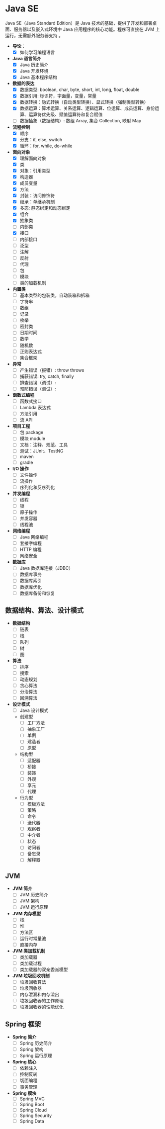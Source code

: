 # Java SE

Java SE（Java Standard Edition）是 Java 技术的基础，提供了开发和部署桌面、服务器以及嵌入式环境中 Java 应用程序的核心功能。程序可直接在 JVM 上运行，无需额外服务器支持 ‌。

- **导论**：
  - [x] 如何学习编程语言
- **Java 语言简介**
  - [x] Java 历史简介
  - [x] Java 开发环境
  - [x] Java 基本程序结构
- **数据的表达**
  - [x] 数据类型: boolean, char, byte, short, int, long, float, double
  - [x] 数据引用: 标识符，字面量，变量，常量
  - [x] 数据转换：隐式转换（自动类型转换）、显式转换（强制类型转换）
  - [x] 数据运算：算术运算、关系运算、逻辑运算、位运算、成员运算、身份运算、运算符优先级、赋值运算符和复合赋值
  - [ ] 数据抽象（数据结构）: 数组 Array, 集合 Collection, 映射 Map
- **流程控制**
  - [x] 顺序
  - [x] 分支：if, else, switch
  - [x] 循环：for, while, do-while
- **面向对象**
  - [x] 理解面向对象
  - [x] 类
  - [x] 对象：引用类型
  - [x] 构造器
  - [x] 成员变量
  - [x] 方法
  - [x] 封装：访问修饰符
  - [x] 继承：单继承机制
  - [x] 多态: 静态绑定和动态绑定
  - [x] 组合
  - [x] 抽象类
  - [ ] 内部类
  - [x] 接口
  - [ ] 内部接口
  - [ ] 泛型
  - [ ] 注解
  - [ ] 反射
  - [ ] 代理
  - [ ] 包
  - [ ] 模块
  - [ ] 类的加载机制
- **内置类**
  - [ ] 基本类型的包装类，自动装箱和拆箱
  - [ ] 字符串
  - [ ] 数组
  - [ ] 记录
  - [ ] 枚举
  - [ ] 密封类
  - [ ] 日期时间
  - [ ] 数学
  - [ ] 随机数
  - [ ] 正则表达式
  - [ ] 集合框架
- **异常**
  - [ ] 产生错误（报错）: throw throws
  - [ ] 捕获错误: try, catch, finally
  - [ ] 排查错误（调试）:
  - [ ] 预防错误（测试）:
- **函数式编程**
  - [ ] 函数式接口
  - [ ] Lambda 表达式
  - [ ] 方法引用
  - [ ] 流 API
- **项目工程**
  - [ ] 包 package
  - [ ] 模块 module
  - [ ] 文档：注释、规范、工具
  - [ ] 测试：JUnit、TestNG
  - [ ] maven
  - [ ] gradle
- **I/O 操作**
  - [ ] 文件操作
  - [ ] 流操作
  - [ ] 序列化和反序列化
- **并发编程**
  - [ ] 线程
  - [ ] 锁
  - [ ] 原子操作
  - [ ] 并发容器
  - [ ] 线程池
- **网络编程**
  - [ ] Java 网络编程
  - [ ] 套接字编程
  - [ ] HTTP 编程
  - [ ] 网络安全
- **数据库**
  - [ ] Java 数据库连接（JDBC）
  - [ ] 数据库事务
  - [ ] 数据库索引
  - [ ] 数据库优化
  - [ ] 数据库备份和恢复

## 数据结构、算法、设计模式

- **数据结构**
  - [ ] 链表
  - [ ] 栈
  - [ ] 队列
  - [ ] 树
  - [ ] 图
- **算法**
  - [ ] 排序
  - [ ] 搜索
  - [ ] 动态规划
  - [ ] 贪心算法
  - [ ] 分治算法
  - [ ] 回溯算法
- **设计模式**
  - [ ] Java 设计模式
  - 创建型
    - [ ] 工厂方法
    - [ ] 抽象工厂
    - [ ] 单例
    - [ ] 建造者
    - [ ] 原型
  - 结构型
    - [ ] 适配器
    - [ ] 桥接
    - [ ] 装饰
    - [ ] 外观
    - [ ] 享元
    - [ ] 代理
  - 行为型
    - [ ] 模板方法
    - [ ] 策略
    - [ ] 命令
    - [ ] 迭代器
    - [ ] 观察者
    - [ ] 中介者
    - [ ] 状态
    - [ ] 访问者
    - [ ] 备忘录
    - [ ] 解释器

## JVM

- **JVM 简介**
  - [ ] JVM 历史简介
  - [ ] JVM 架构
  - [ ] JVM 运行原理
- **JVM 内存模型**
  - [ ] 栈
  - [ ] 堆
  - [ ] 方法区
  - [ ] 运行时常量池
  - [ ] 直接内存
- **JVM 类加载机制**
  - [ ] 类加载器
  - [ ] 类加载过程
  - [ ] 类加载器的双亲委派模型
- **JVM 垃圾回收机制**
  - [ ] 垃圾回收算法
  - [ ] 垃圾回收器
  - [ ] 内存泄漏和内存溢出
  - [ ] 垃圾回收器的工作原理
  - [ ] 垃圾回收器的性能优化

## Spring 框架

- **Spring 简介**
  - [ ] Spring 历史简介
  - [ ] Spring 架构
  - [ ] Spring 运行原理
- **Spring 核心**
  - [ ] 依赖注入
  - [ ] 控制反转
  - [ ] 切面编程
  - [ ] 事务管理
- **Spring 模块**
  - [ ] Spring MVC
  - [ ] Spring Boot
  - [ ] Spring Cloud
  - [ ] Spring Security
  - [ ] Spring Data
